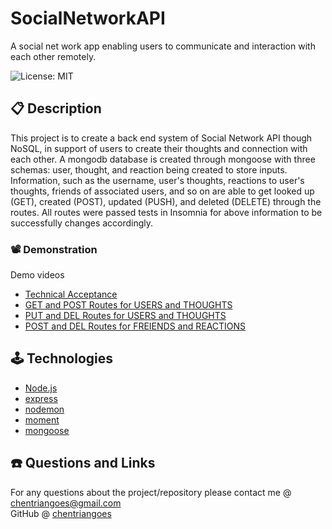 # SocialNetworkAPI
A social net work app enabling users to communicate and interaction with each other remotely.

![License: MIT](https://img.shields.io/badge/License-MIT-yellow.svg)

## 📋 Description
This project is to create a back end system of Social Network API though NoSQL, in support of users to create their thoughts and connection with each other. A mongodb database is created through mongoose with three schemas: user, thought, and reaction being created to store inputs. Information, such as the username, user's thoughts, reactions to user's thoughts, friends of associated users, and so on are able to get looked up (GET), created (POST), updated (PUSH), and deleted (DELETE) through the routes. All routes were passed tests in Insomnia for above information to be successfully changes accordingly.

### 📽 Demonstration
Demo videos 
* [Technical Acceptance](https://drive.google.com/file/d/1GvWKPedNo_b5QiZDbXSDymf3m9pmcQuc/view?usp=sharing)
* [GET and POST Routes for USERS and THOUGHTS](https://drive.google.com/file/d/1p65lYD_YcRLYceMc-jvZdBPH4gxLoT6q/view?usp=sharing)
* [PUT and DEL Routes for USERS and THOUGHTS](https://drive.google.com/file/d/1r1E2c8QO_VcqJfRpWyAyuAUNQCE5_kMN/view?usp=sharing)
* [POST and DEL Routes for FREIENDS and REACTIONS](https://drive.google.com/file/d/1jGXPOCd1TBIPGzvaZfYrNYlNJ-i0zZpc/view?usp=sharing)

## 🕹 Technologies
* [Node.js](https://nodejs.org/)
* [express](https://www.npmjs.com/package/express)
* [nodemon](https://www.npmjs.com/package/nodemon)
* [moment](https://www.npmjs.com/package/moment)
* [mongoose](https://www.npmjs.com/package/mongoose)

## ☎️ Questions and Links
For any questions about the project/repository please contact me @ [chentriangoes@gmail.com](mailto:chentriangoes@gmail.com) </br>
GitHub @ [chentriangoes](https://github.com/chentriangoes) 
